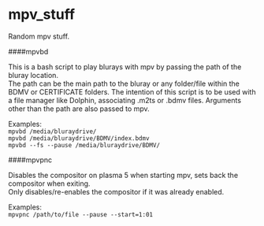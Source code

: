 # mpv_stuff
Random mpv stuff.

####mpvbd

This is a bash script to play blurays with mpv by passing the path of the bluray location.  
The path can be the main path to the bluray or any folder/file within the BDMV or CERTIFICATE folders.
The intention of this script is to be used with a file manager like Dolphin, associating .m2ts or .bdmv files.
Arguments other than the path are also passed to mpv.

Examples:  
`mpvbd /media/bluraydrive/`  
`mpvbd /media/bluraydrive/BDMV/index.bdmv`  
`mpvbd --fs --pause /media/bluraydrive/BDMV/`

####mpvpnc

Disables the compositor on plasma 5 when starting mpv, sets back the compositor when exiting.  
Only disables/re-enables the compositor if it was already enabled.

Examples:  
`mpvpnc /path/to/file --pause --start=1:01`
